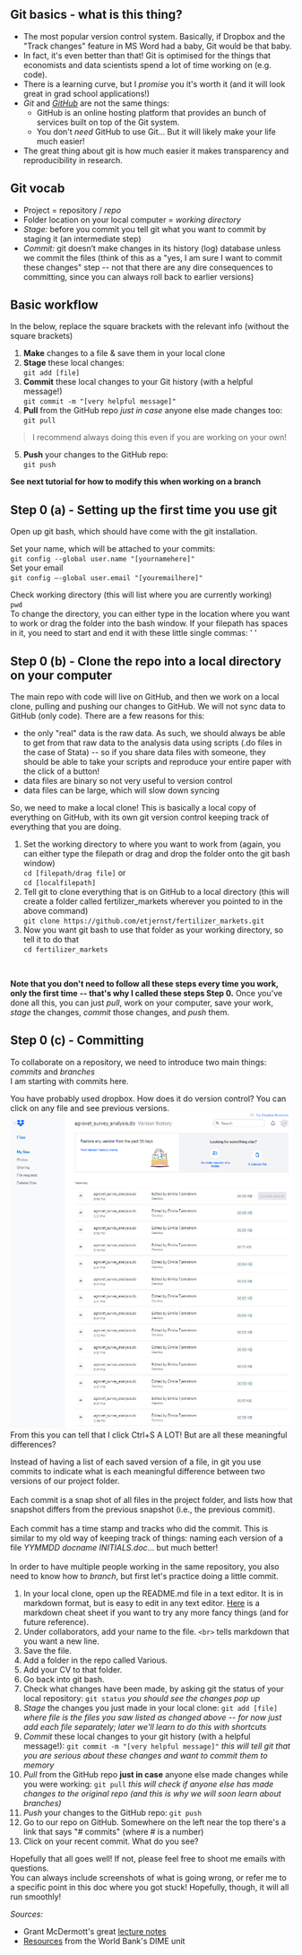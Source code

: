 ## Git basics - what is this thing?

* The most popular version control system. Basically, if Dropbox and the "Track changes" feature in MS Word had a baby,
Git would be that baby.
* In fact, it's even better than that! Git is optimised for the things that economists and data scientists
spend a lot of time working on (e.g. code).
* There is a learning curve, but I _promise_ you it's worth it (and it will look great in grad school applications!)
* _Git_ and [_GitHub_](github.com) are not the same things: 
    * GitHub is an online hosting platform that provides an bunch of services built on top of the Git system.
    * You don't _need_ GitHub to use Git... But it will likely make your life much easier!
* The great thing about git is how much easier it makes transparency and reproducibility in research.

## Git vocab
* Project = repository / _repo_
* Folder location on your local computer = _working directory_
* _Stage:_  before you commit you tell git what you want to commit by staging it (an intermediate step)
* _Commit:_ git doesn’t make changes in its history (log) database unless we commit the files 
(think of this as a "yes, I am sure I want to commit these changes" step -- 
not that there are any dire consequences to committing, since you can always roll back to earlier versions)


## Basic workflow
In the below, replace the square brackets with the relevant info (without the square brackets)
1. **Make** changes to a file & save them in your local clone
2. **Stage** these local changes:<br>
  `git add [file]`
3. **Commit** these local changes to your Git history (with a helpful message!)<br>
  `git commit -m "[very helpful message]"`
4. **Pull** from the GitHub repo *just in case* anyone else made changes too:<br>
  `git pull`
  > I recommend always doing this even if you are working on your own!
5. **Push** your changes to the GitHub repo:<br>
  `git push`

**See next tutorial for how to modify this when working on a branch**

## Step 0 (a) - Setting up the first time you use git

Open up git bash, which should have come with the git installation. 

Set your name, which will be attached to your commits: <br>
  `git config --global user.name "[yournamehere]"`<br>
Set your email<br>
  `git config –-global user.email "[youremailhere]"`<br>

Check working directory (this will list where you are currently working)<br>
  `pwd` <br>
To change the directory, you can either type in the location where you want to work or drag the folder into the bash window. If your filepath has spaces in it, you need to start and end it with these little single commas: ' ' 
   
## Step 0 (b) - Clone the repo into a local directory on your computer
 
The main repo with code will live on GitHub, and then we work on a local clone, pulling and pushing our changes to GitHub.
We will not sync data to GitHub (only code). There are a few reasons for this:
  * the only "real" data is the raw data. As such, we should always be able to get from that raw data to the 
  analysis data using scripts (.do files in the case of Stata) -- so if you share data files with someone, 
  they should be able to take your scripts and reproduce your entire paper with the click of a button!
  * data files are binary so not very useful to version control
  * data files can be large, which will slow down syncing

So, we need to make a local clone! This is basically a local copy of everything on GitHub, with its own git version control 
keeping track of everything that you are doing.

1. Set the working directory to where you want to work from (again, you can either type the filepath or drag and drop the 
folder onto the git bash window)<br>
  `cd [filepath/drag file]`
  or<br>
  `cd [localfilepath]`
2. Tell git to clone everything that is on GitHub to a local directory 
(this will create a folder called fertilizer_markets wherever you pointed to in the above command)<br>
  `git clone https://github.com/etjernst/fertilizer_markets.git`
3. Now you want git bash to use that folder as your working directory, so tell it to do that<br>
  `cd fertilizer_markets`
<br>

**Note that you don't need to follow all these steps every time you work, only the first time** 
**-- that's why I called these steps Step 0.** Once you've done all this, you can just _pull_, work on your computer, 
save your work, _stage_ the changes, _commit_ those changes, and _push_ them.

## Step 0 (c) - Committing
To collaborate on a repository, we need to introduce two main things: _commits_ and _branches_<br>
I am starting with commits here.

You have probably used dropbox. How does it do version control? You can click on any file and see previous versions.<br>
![dropbox screenshot](https://github.com/etjernst/Materials/blob/master/dropbox.png "Dropbox screenshot")
From this you can tell that I click Ctrl+S A LOT! But are all these meaningful differences?<br>

Instead of having a list of each saved version of a file, in git you use commits to indicate what is each 
meaningful difference between two versions of our project folder.<br>
<br>
Each commit is a snap shot of all files in the project folder, and lists how that snapshot differs from 
the previous snapshot (i.e., the previous commit).<br>
<br>
Each commit has a time stamp and tracks who did the commit. This is similar to my old way of keeping track of things:
naming each version of a file _YYMMDD docname INITIALS.doc_... but much better!<br>
<br>
In order to have multiple people working in the same repository, you also need to know how to _branch_, 
but first let's practice doing a little commit.<br>

1. In your local clone, open up the README.md file in a text editor. It is in markdown format, but is easy to edit in any text editor.
[Here](https://github.com/adam-p/markdown-here/wiki/Markdown-Cheatsheet) is a markdown cheat sheet 
if you want to try any more fancy things (and for future reference).<br>
2. Under collaborators, add your name to the file. `<br>` tells markdown that you want a new line. 
3. Save the file.
4. Add a folder in the repo called Various.
5. Add your CV to that folder.
6. Go back into git bash.
7. Check what changes have been made, by asking git the status of your local repository: `git status` 
_you should see the changes pop up_
8. _Stage_ the changes you just made in your local clone: `git add [file]` 
_where file is the files you saw listed as changed above -- for now just add each file separately; 
later we'll learn to do this with shortcuts_
9. _Commit_ these local changes to your git history (with a helpful message!): `git commit -m "[very helpful message]"` 
_this will tell git that you are serious about these changes and want to commit them to memory_
10. _Pull_ from the GitHub repo **just in case** anyone else made changes while you were working: `git pull` 
_this will check if anyone else has made changes to the original repo (and this is why we will soon learn about branches)_
11. _Push_ your changes to the GitHub repo: `git push`
12. Go to our repo on GitHub. Somewhere on the left near the top there's a link that says "# commits" (where # is a number)
13. Click on your recent commit. What do you see? 

Hopefully that all goes well! If not, please feel free to shoot me emails with questions. <br>
You can always include screenshots of what is going wrong, or refer me to a specific point in this doc where you got stuck! 
Hopefully, though, it will all run smoothly!

_Sources:_<br>
* Grant McDermott's great [lecture notes](https://github.com/uo-ec607/lectures)
* [Resources](https://github.com/worldbank/DIME-Resources) from the World Bank's DIME unit 
